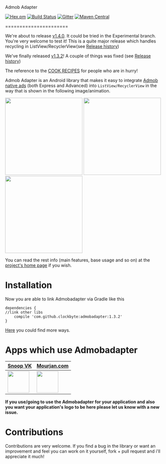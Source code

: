 Admob Adapter                               

[![Hex.pm](https://img.shields.io/hexpm/l/plug.svg)](http://www.apache.org/licenses/LICENSE-2.0)  [![Build Status](https://travis-ci.org/clockbyte/admobadapter.svg?branch=master)](https://travis-ci.org/clockbyte/admobadapter)  [![Gitter](https://badges.gitter.im/clockbyte/admobadapter.svg)](https://gitter.im/clockbyte/admobadapter?utm_source=badge&utm_medium=badge&utm_campaign=pr-badge)  [![Maven Central](https://maven-badges.herokuapp.com/maven-central/com.github.clockbyte/admobadapter/badge.svg)](https://maven-badges.herokuapp.com/maven-central/com.github.clockbyte/admobadapter)

======================

We're about to release [v1.4.0](https://github.com/clockbyte/admobadapter/tree/experimental). It could be tried in the Experimental branch. You're very welcome to test it! This is a quite major release which handles recycling in ListView/RecyclerView(see [Release history](https://github.com/clockbyte/admobadapter/wiki/Release-history))

We've finally released [v1.3.2](https://github.com/clockbyte/admobadapter/releases/tag/v1.3.2)! A couple of things was fixed (see [Release history](https://github.com/clockbyte/admobadapter/wiki/Release-history))

The reference to the [COOK RECIPES](https://github.com/clockbyte/admobadapter/wiki/Cookbook) for people who are in hurry!

Admob Adapter is an Android library that makes it easy to integrate [Admob native ads](https://firebase.google.com/docs/admob/android/native) (both Express and Advanced) into ```ListView/RecyclerView``` in the way that is shown in the following image/animation.

 <img src="https://raw.githubusercontent.com/clockbyte/admobadapter/master/screenshots/device-2015-08-28-012121.png" width="250"> <img src="https://raw.githubusercontent.com/clockbyte/admobadapter/master/screenshots/Screenshot_20160809-183435.png" width="250">    <img src="https://raw.githubusercontent.com/clockbyte/admobadapter/master/screenshots/ezgif.com-gif-maker.gif" width="250">

You can read the rest info (main features, base usage and so on) at the [project's home page](https://github.com/clockbyte/admobadapter/wiki/Home) if you wish.

# Installation
Now you are able to link Admobadapter via Gradle like this
```shell
dependencies {
//link other libs
    compile 'com.github.clockbyte:admobadapter:1.3.2'
}
```
[Here](https://github.com/clockbyte/admobadapter/wiki/Installation) you could find more ways.

# Apps which use Admobadapter

[**Snoop VK**](https://play.google.com/store/apps/details?id=com.clockbyte.vkgroupwatcher) | [**Mourjan.com**](https://play.google.com/store/apps/details?id=com.mourjan.classifieds)
--- | ---
[<img src="https://lh3.googleusercontent.com/v5AhDqwCs1L9x4KA4mIsSbxXZ0jdUwFPf1ne2u6Ya7GRy2e1Ia97StLWTPVBV1b4rkw=w300-rw" width="70">](https://play.google.com/store/apps/details?id=com.clockbyte.vkgroupwatcher) | [<img src="https://lh6.ggpht.com/nWNwYHXynUmI-8zVF9RozbMtiyaW__2cvXOdx9Y_ggpiP8P3pe-XGdPpOUyCHIhFFGM=w300-rw" width="70">](https://play.google.com/store/apps/details?id=com.mourjan.classifieds)

**If you use/going to use the Admobadapter for your application and also you want your application's logo to be here please let us know with a new issue.**

# Contributions
Contributions are very welcome. If you find a bug in the library or want an improvement and feel you can work on it yourself, fork + pull request and i'll appreciate it much!
